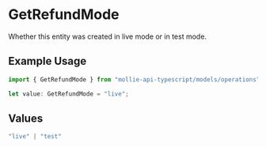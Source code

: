 # GetRefundMode

Whether this entity was created in live mode or in test mode.

## Example Usage

```typescript
import { GetRefundMode } from "mollie-api-typescript/models/operations";

let value: GetRefundMode = "live";
```

## Values

```typescript
"live" | "test"
```